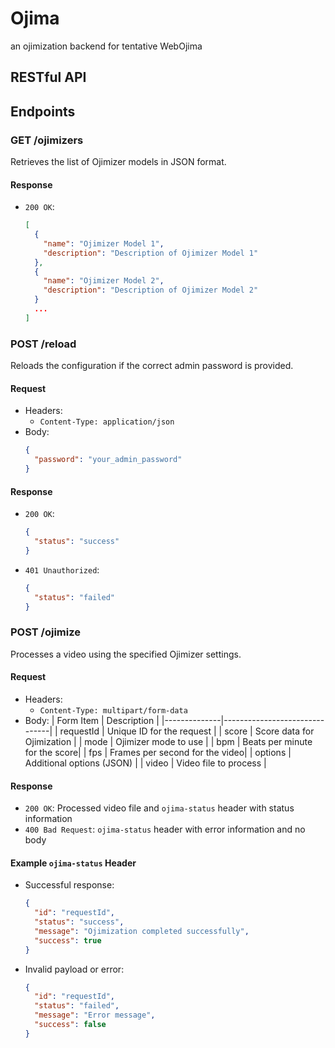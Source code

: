 # Ojima
an ojimization backend for tentative WebOjima

## RESTful API

## Endpoints

### GET /ojimizers

Retrieves the list of Ojimizer models in JSON format.

#### Response
- `200 OK`:
  ```json
  [
    {
      "name": "Ojimizer Model 1",
      "description": "Description of Ojimizer Model 1"
    },
    {
      "name": "Ojimizer Model 2",
      "description": "Description of Ojimizer Model 2"
    }
    ...
  ]
  ```

### POST /reload

Reloads the configuration if the correct admin password is provided.

#### Request
- Headers:
    - `Content-Type: application/json`
- Body:
  ```json
  {
    "password": "your_admin_password"
  }
  ```

#### Response
- `200 OK`:
  ```json
  {
    "status": "success"
  }
  ```
- `401 Unauthorized`:
  ```json
  {
    "status": "failed"
  }
  ```

### POST /ojimize

Processes a video using the specified Ojimizer settings.

#### Request
- Headers:
    - `Content-Type: multipart/form-data`
- Body:
  | Form Item    | Description                   |
  |--------------|-------------------------------|
  | requestId    | Unique ID for the request     |
  | score        | Score data for Ojimization    |
  | mode         | Ojimizer mode to use          |
  | bpm          | Beats per minute for the score|
  | fps          | Frames per second for the video|
  | options      | Additional options (JSON)     |
  | video        | Video file to process         |

#### Response
- `200 OK`: Processed video file and `ojima-status` header with status information
- `400 Bad Request`: `ojima-status` header with error information and no body

#### Example `ojima-status` Header
- Successful response:
  ```json
  {
    "id": "requestId",
    "status": "success",
    "message": "Ojimization completed successfully",
    "success": true
  }
  ```
- Invalid payload or error:
  ```json
  {
    "id": "requestId",
    "status": "failed",
    "message": "Error message",
    "success": false
  }
  ```





